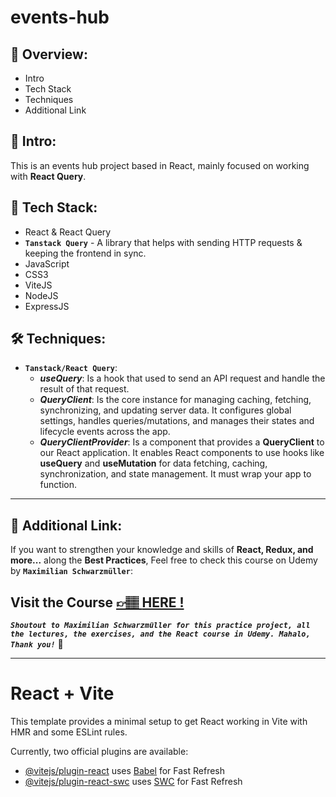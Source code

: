 # events-hub

## 📣 Overview:

- Intro
- Tech Stack
- Techniques
- Additional Link

## 🔎 Intro:

This is an events hub project based in React, mainly focused on working with **React Query**.

## 🧰 Tech Stack:

- React & React Query
- **`Tanstack Query`** - A library that helps with sending HTTP requests & keeping the frontend in sync.
- JavaScript
- CSS3
- ViteJS
- NodeJS
- ExpressJS

## 🛠️ Techniques:

- **`Tanstack/React Query`**:
  - **_useQuery_**: Is a hook that used to send an API request and handle the result of that request.
  - **_QueryClient_**: Is the core instance for managing caching, fetching, synchronizing, and updating server data. It configures global settings, handles queries/mutations, and manages their states and lifecycle events across the app.
  - **_QueryClientProvider_**: Is a component that provides a **QueryClient** to our React application. It enables React components to use hooks like **useQuery** and **useMutation** for data fetching, caching, synchronization, and state management. It must wrap your app to function.

---

## 🔗 Additional Link:

If you want to strengthen your knowledge and skills of **React, Redux, and more...** along the **Best Practices**, Feel free to check this course on Udemy by **`Maximilian Schwarzmüller`**:

## Visit the Course [&#128073;&#127997; **HERE !**](https://www.udemy.com/course/react-the-complete-guide-incl-redux/)

**_`Shoutout to Maximilian Schwarzmüller for this practice project, all the lectures, the exercises, and the React course in Udemy. Mahalo, Thank you!`_** 🌺

---

# React + Vite

This template provides a minimal setup to get React working in Vite with HMR and some ESLint rules.

Currently, two official plugins are available:

- [@vitejs/plugin-react](https://github.com/vitejs/vite-plugin-react/blob/main/packages/plugin-react/README.md) uses [Babel](https://babeljs.io/) for Fast Refresh
- [@vitejs/plugin-react-swc](https://github.com/vitejs/vite-plugin-react-swc) uses [SWC](https://swc.rs/) for Fast Refresh
